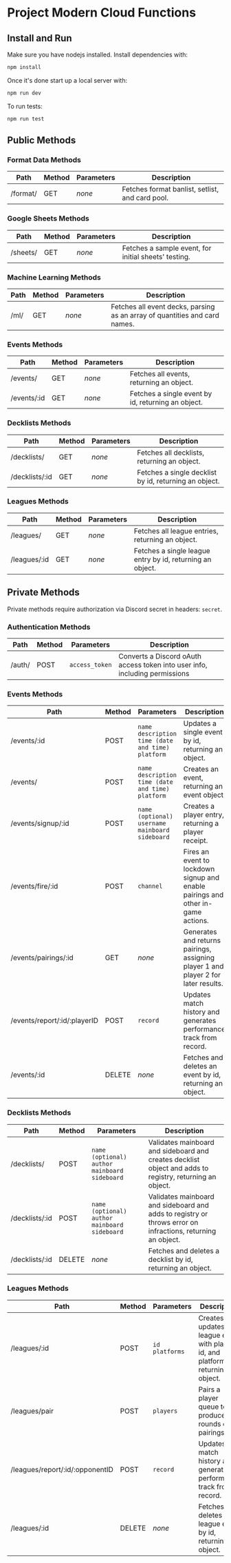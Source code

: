 # Project Modern Cloud Functions

## Install and Run

Make sure you have nodejs installed. Install dependencies with:

```bash
npm install
```

Once it's done start up a local server with:

```bash
npm run dev
```

To run tests:

```bash
npm run test
```

## Public Methods

### Format Data Methods
Path | Method | Parameters | Description
--- | --- | --- | ---
   /format/ | GET | *none* | Fetches format banlist, setlist, and card pool.

### Google Sheets Methods
Path | Method | Parameters | Description
--- | --- | --- | ---
   /sheets/ | GET | *none* | Fetches a sample event, for initial sheets' testing.

### Machine Learning Methods
Path | Method | Parameters | Description
--- | --- | --- | ---
   /ml/ | GET | *none* | Fetches all event decks, parsing as an array of quantities and card names.

### Events Methods

Path | Method | Parameters | Description
--- | --- | --- | ---
   /events/ | GET | *none* | Fetches all events, returning an object.
   /events/:id | GET | *none* | Fetches a single event by id, returning an object.

### Decklists Methods

Path | Method | Parameters | Description
--- | --- | --- | ---
   /decklists/ | GET | *none* | Fetches all decklists, returning an object.
   /decklists/:id | GET | *none* | Fetches a single decklist by id, returning an object.

### Leagues Methods

Path | Method | Parameters | Description
--- | --- | --- | ---
   /leagues/ | GET | *none* | Fetches all league entries, returning an object.
   /leagues/:id | GET | *none* | Fetches a single league entry by id, returning an object.

## Private Methods

Private methods require authorization via Discord secret in headers: `secret`.

### Authentication Methods
Path | Method | Parameters | Description
--- | --- | --- | ---
   /auth/ | POST | `access_token` | Converts a Discord oAuth access token into user info, including permissions

### Events Methods

Path | Method | Parameters | Description
--- | --- | --- | ---
   /events/:id | POST | `name` `description` `time (date and time)` `platform` | Updates a single event by id, returning an object.
   /events/ | POST | `name` `description` `time (date and time)` `platform` | Creates an event, returning an event object.
   /events/signup/:id | POST | `name (optional)` `username` `mainboard` `sideboard` | Creates a player entry, returning a player receipt.
   /events/fire/:id | POST | `channel` | Fires an event to lockdown signup and enable pairings and other in-game actions.
   /events/pairings/:id | GET | *none* | Generates and returns pairings, assigning player 1 and player 2 for later results.
   /events/report/:id/:playerID | POST | `record` | Updates match history and generates performance track from record.
   /events/:id | DELETE | *none* | Fetches and deletes an event by id, returning an object.

### Decklists Methods

Path | Method | Parameters | Description
--- | --- | --- | ---
   /decklists/ | POST | `name (optional)` `author` `mainboard` `sideboard` | Validates mainboard and sideboard and creates decklist object and adds to registry, returning an object.
   /decklists/:id | POST | `name (optional)` `author` `mainboard` `sideboard` | Validates mainboard and sideboard and adds to registry or throws error on infractions, returning an object.
   /decklists/:id | DELETE | *none* | Fetches and deletes a decklist by id, returning an object.

### Leagues Methods

Path | Method | Parameters | Description
--- | --- | --- | ---
   /leagues/:id | POST | `id` `platforms` | Creates or updates a league entry with player id, and platforms, returning an object.
   /leagues/pair | POST | `players` | Pairs a player queue to produce 5 rounds of pairings.
   /leagues/report/:id/:opponentID | POST | `record` | Updates match history and generates performance track from record.
   /leagues/:id | DELETE | *none* | Fetches and deletes a league entry by id, returning an object.

